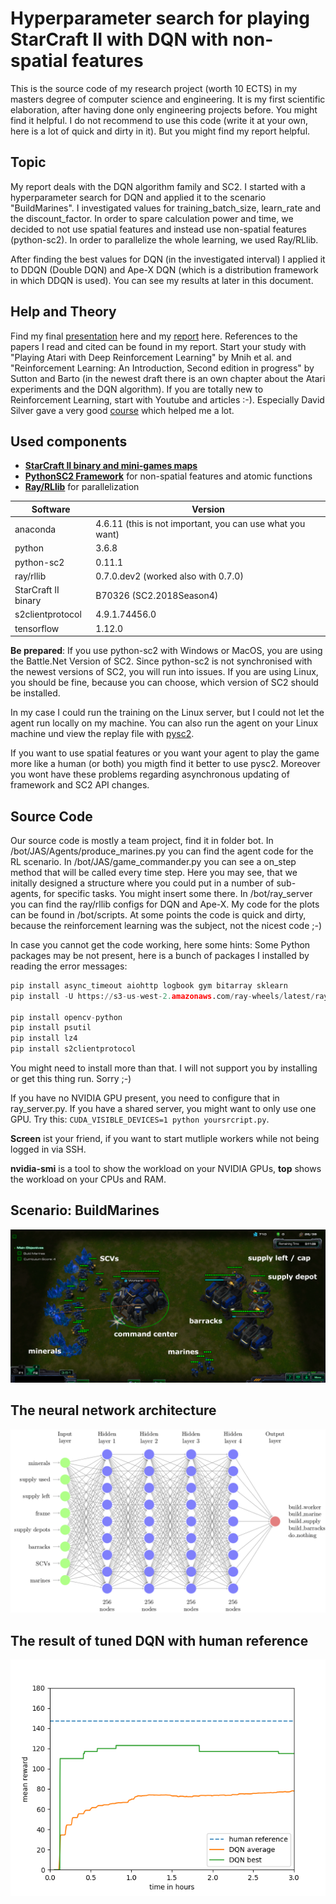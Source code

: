 # Hyperparameter search for playing StarCraft II with DQN with non-spatial features
This is the source code of my research project (worth 10 ECTS) in my masters degree of computer science and engineering. It is my first scientific elaboration, after having done only engineering projects before. You might find it helpful. I do not recommend to use this code (write it at your own, here is a lot of quick and dirty in it). But you might find my report helpful.

## Topic

My report deals with the DQN algorithm family and SC2. I started with a hyperparameter search for DQN and applied it to the scenario "BuildMarines". I investigated values for training_batch_size, learn_rate and the discount_factor. In order to spare calculation power and time, we decided to not use spatial features and instead use non-spatial features (python-sc2). In order to parallelize the whole learning, we used Ray/RLlib. 

After finding the best values for DQN (in the investigated interval) I applied it to DDQN (Double DQN) and Ape-X DQN (which is a distribution framework in which DDQN is used). You can see my results at later in this document. 

## Help and Theory 

Find my final [presentation](https://github.com/shufflebyte/sc2_dqn/doc/sc2_dqn_presentation.pdf) here and my [report](https://github.com/shufflebyte/sc2_dqn/doc/sc2_dqn_report.pdf) here. References to the papers I read and cited can be found in my report. Start your study with "Playing Atari with Deep Reinforcement Learning" by Mnih et al. and "Reinforcement Learning: An Introduction, Second edition in progress" by Sutton and Barto (in the newest draft there is an own chapter about the Atari experiments and the DQN algorithm). If you are totally new to Reinforcement Learning, start with Youtube and articles :-). Especially David Silver gave a very good [course](https://www.youtube.com/watch?v=2pWv7GOvuf0&list=PLqYmG7hTraZDM-OYHWgPebj2MfCFzFObQ) which helped me a lot. 

## Used components
* [**StarCraft II binary and mini-games maps** ](https://github.com/Blizzard/s2client-proto#downloads)
* [**PythonSC2 Framework**](https://github.com/Dentosal/python-sc2) for non-spatial features and atomic functions 
* [**Ray/RLlib**](https://github.com/ray-project/ray/tree/master/rllib) for parallelization

| Software            | Version                                                   |
| ------------------- | --------------------------------------------------------- |
| anaconda            | 4.6.11 (this is not important, you can use what you want) |
| python              | 3.6.8                                                     |
| python-sc2          | 0.11.1                                                    |
| ray/rllib           | 0.7.0.dev2 (worked also with 0.7.0)                       |
| StarCraft II binary | B70326 (SC2.2018Season4)                                  |
| s2clientprotocol    | 4.9.1.74456.0                                             |
| tensorflow          | 1.12.0                                                    |

**Be prepared**: If you use python-sc2 with Windows or MacOS, you are using the Battle.Net Version of SC2. Since python-sc2 is not synchronised with the newest versions of SC2, you will run into issues. If you are using Linux, you should be fine, because you can choose, which version of SC2 should be installed. 

In my case I could run the training on the Linux server, but I could not let the agent run locally on my machine. You can also run the agent on your Linux machine und view the replay file with [pysc2](https://github.com/deepmind/pysc2). 

If you want to use spatial features or you want your agent to play the game more like a human (or both) you migth find it better to use pysc2. Moreover you wont have these problems regarding asynchronous updating of framework and SC2 API changes. 

## Source Code

Our source code is mostly a team project, find it in folder bot. In /bot/JAS/Agents/produce_marines.py you can find the agent code for the RL scenario. In /bot/JAS/game_commander.py you can see a on_step method that will be called every time step. Here you may see, that we initally designed a structure where you could put in a number of sub-agents, for specific tasks. You might insert some there. In /bot/ray_server you can find the ray/rllib configs for DQN and Ape-X. My code for the plots can be found in /bot/scripts. At some points the code is quick and dirty, because the reinforcement learning was the subject, not the nicest code ;-)

In case you cannot get the code working, here some hints: Some Python packages may be not present, here is a bunch of packages I installed by reading the error messages: 

```python
pip install async_timeout aiohttp logbook gym bitarray sklearn
pip install -U https://s3-us-west-2.amazonaws.com/ray-wheels/latest/ray-0.7.0.dev2-cp36-cp36m-manylinux1_x86_64.whl

pip install opencv-python
pip install psutil
pip install lz4
pip install s2clientprotocol
```

You might need to install more than that. I will not support you by installing or get this thing run. Sorry ;-) 

If you have no NVIDIA GPU present, you need to configure that in ray_server.py. If you have a shared server, you might want to only use one GPU. Try this: ```CUDA_VISIBLE_DEVICES=1 python yoursrcript.py```.

**Screen** ist your friend, if you want to start mutliple workers while not being logged in via SSH. 

**nvidia-smi** is a tool to show the workload on your NVIDIA GPUs, **top** shows the workload on your CPUs and RAM. 

## Scenario: BuildMarines
![scenario](https://github.com/shufflebyte/sc2_dqn/blob/master/doc/scenario_snipped.png "Scenario BuildMarines")


## The neural network architecture
![neural network](https://github.com/shufflebyte/sc2_dqn/blob/master/doc/neural_network.png "Neural Netowork")

## The result of tuned DQN with human reference
![neural network](https://github.com/shufflebyte/sc2_dqn/blob/master/doc/dqn_result.png "Result of tuned DQN")
